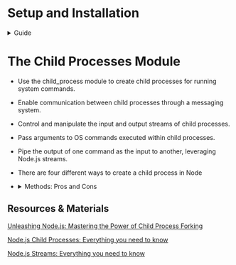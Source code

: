 # Setup and Installation

<details>
   <summary>Guide</summary>

1. **Clone the Repository:**

   - Download the repository to your local machine using:

     ```bash
     git clone <repository-url>
     ```

2. **Switch to the Branch:**

   - Change to the `child-process` branch:

     ```bash
     git checkout child-process
     ```

3. **Project setup:**

   - Rename the `.env.dist` as `.env`

4.  **Execute the Following Commands:**

      1.  **Install Dependencies:**
      
          ```bash
          make install
          ```
      
      - This command installs all necessary dependencies for the project.
   
      2.  **Start Containers:**
      
          ```bash
          make up
          ```
          
      - This command starts all the defined containers.
   
      3.  **Clean Up:**
      
          ```bash
          make clean
          ```
      - This command stops and removes all running containers.

</details>

# The Child Processes Module

- Use the child_process module to create child processes for running system commands.
- Enable communication between child processes through a messaging system.
- Control and manipulate the input and output streams of child processes.
- Pass arguments to OS commands executed within child processes.
- Pipe the output of one command as the input to another, leveraging Node.js streams.
- There are four different ways to create a child process in Node
-   <details>
      <summary>Methods: Pros and Cons</summary>
      
      1. `spawn()`
         
         Pros:
         - Efficient for large data output as it uses streams, avoiding memory overhead.
         - Doesn't create a shell, making it more secure and faster for simple commands.
         - Can handle real-time output processing.
         
         Cons:
         - More complex syntax when shell features (like pipes) are needed.
         - Requires handling streams manually.
      
      2. `exec()`
         
         Pros:
         - Simple syntax, allowing the use of shell commands and features (like pipes).
         - Outputs the full command result via a callback, making it easy to work with small data.
         
         Cons:
         - Buffers the entire output in memory, leading to potential memory issues with large data.
         - Slower and less efficient for large outputs compared to `spawn()`.
   
      3. `execFile()`
    
         Pros:
         - More secure than `exec()` as it doesn’t execute within a shell.
         - Slightly more efficient since it skips the shell invocation.
         - Ideal for executing binary files directly.
         
         Cons:
         - Lacks support for shell features (e.g., pipes), limiting its flexibility.
         - Not suitable for commands that require shell syntax.
   
      4. `fork()`
         
         Pros:
         - Specifically designed for spawning Node.js processes, enabling inter-process communication (IPC).
         - Efficient for distributing workload across multiple processes, useful in scaling applications.
         - Simplifies message passing between parent and child processes.
         
         Cons:
         - Only works with Node.js scripts, not arbitrary system commands.
         - Can increase complexity when managing multiple child processes.
         - Limited by the number of processes that can be forked due to system resources.
   </details>

## Resources & Materials

[Unleashing Node.js: Mastering the Power of Child Process Forking](https://medium.com/@ashutoshbkd/unleashing-node-js-mastering-the-power-of-child-process-forking-38750f093091)

[Node.js Child Processes: Everything you need to know](https://www.freecodecamp.org/news/node-js-child-processes-everything-you-need-to-know-e69498fe970a/)

[Node.js Streams: Everything you need to know](https://www.freecodecamp.org/news/node-js-streams-everything-you-need-to-know-c9141306be93/)
